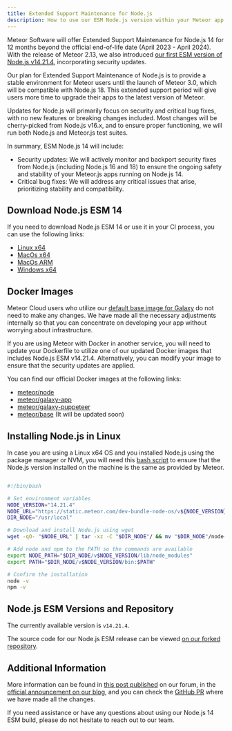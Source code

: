```yaml
---
title: Extended Support Maintenance for Node.js
description: How to use our ESM Node.js version within your Meteor app.
---
```


Meteor Software will offer Extended Support Maintenance for Node.js 14 for 12 months beyond the official end-of-life date (April 2023 - April 2024).
With the release of Meteor 2.13, we also introduced [our first ESM version of Node.js v14.21.4](https://github.com/meteor/node-v14-esm), incorporating security updates.

Our plan for Extended Support Maintenance of Node.js is to provide a stable environment for Meteor users until the launch of Meteor 3.0, which will be compatible with Node.js 18. This extended support period will give users more time to upgrade their apps to the latest version of Meteor.

Updates for Node.js will primarily focus on security and critical bug fixes, with no new features or breaking changes included. Most changes will be cherry-picked from Node.js v16.x, and to ensure proper functioning, we will run both Node.js and Meteor.js test suites.

In summary, ESM Node.js 14 will include:

- Security updates: We will actively monitor and backport security fixes from Node.js (including Node.js 16 and 18) to ensure the ongoing safety and stability of your Meteor.js apps running on Node.js 14.
- Critical bug fixes: We will address any critical issues that arise, prioritizing stability and compatibility.

<h2 id="download">Download Node.js ESM 14</h2>

If you need to download Node.js ESM 14 or use it in your CI process, you can use the following links:

- [Linux x64](https://static.meteor.com/dev-bundle-node-os/v14.21.4/node-v14.21.4-linux-x64.tar.gz)
- [MacOs x64](https://static.meteor.com/dev-bundle-node-os/v14.21.4/node-v14.21.4-darwin-x64.tar.gz)
- [MacOs ARM](https://static.meteor.com/dev-bundle-node-os/v14.21.4/node_Darwin_arm64_v14.21.4.tar.gz)
- [Windows x64](https://static.meteor.com/dev-bundle-node-os/v14.21.4/node-v14.21.4-win-x64.7z)

<h2 id="docker">Docker Images</h2>

Meteor Cloud users who utilize our [default base image for Galaxy](https://hub.docker.com/r/meteor/galaxy-app/tags) do not need to make any changes. We have made all the necessary adjustments internally so that you can concentrate on developing your app without worrying about infrastructure.

If you are using Meteor with Docker in another service, you will need to update your Dockerfile to utilize one of our updated Docker images that includes Node.js ESM v14.21.4. Alternatively, you can modify your image to ensure that the security updates are applied.

You can find our official Docker images at the following links:

- [meteor/node](https://hub.docker.com/r/meteor/node/tags)
- [meteor/galaxy-app](https://hub.docker.com/r/meteor/galaxy-app/tags)
- [meteor/galaxy-puppeteer](https://hub.docker.com/r/meteor/galaxy-puppeteer/tags)
- [meteor/base](https://hub.docker.com/r/meteor/meteor-base/tags) (It will be updated soon)

<h2 id="installing-node-in-linux"> Installing Node.js in Linux</h2>

In case you are using a Linux x64 OS and you installed Node.js using the package manager or NVM, you
will need this [bash script](https://gist.github.com/Grubba27/890609247e020de23659570ddeb326b2)
to ensure that the Node.js version installed on the machine is the same as provided by Meteor.

```bash

#!/bin/bash

# Set environment variables
NODE_VERSION="14.21.4"
NODE_URL="https://static.meteor.com/dev-bundle-node-os/v${NODE_VERSION}/node-v${NODE_VERSION}-linux-x64.tar.gz"
DIR_NODE="/usr/local"

# Download and install Node.js using wget
wget -qO- "$NODE_URL" | tar -xz -C "$DIR_NODE"/ && mv "$DIR_NODE"/node-v${NODE_VERSION}-linux-x64 "$DIR_NODE"/v$NODE_VERSION

# Add node and npm to the PATH so the commands are available
export NODE_PATH="$DIR_NODE/v$NODE_VERSION/lib/node_modules"
export PATH="$DIR_NODE/v$NODE_VERSION/bin:$PATH"

# Confirm the installation
node -v
npm -v

```

<h2 id="versions">Node.js ESM Versions and Repository</h2>

The currently available version is `v14.21.4`.

The source code for our Node.js ESM release can be viewed [on our forked repository](https://github.com/meteor/node-v14-esm).

<h2 id="additional-info">Additional Information</h2>

More information can be found in [this post published](https://forums.meteor.com/t/announcing-extended-support-maintenance-for-node-js-14/59811/11) on our forum, in the [official announcement on our blog](https://blog.meteor.com/announcing-extended-support-maintenance-for-node-js-14-f9e8381f8bb5), and you can check the [GitHub PR](https://github.com/meteor/node-v14-esm/pull/1) where we have made all the changes.

If you need assistance or have any questions about using our Node.js 14 ESM build, please do not hesitate to reach out to our team.
